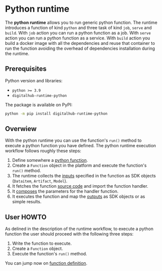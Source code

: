 # Python runtime

The **python runtime** allows you to run generic python function.
The runtime introduces a function of kind `python` and three task of kind `job`, `serve` and `build`.
With `job` action you can run a python function as a job.
With `serve` action you can run a python function as a service.
With `build` action you build a docker image with all the dependencies and reuse that container to run the function avoiding the overhead of dependencies installation during the runtime.

## Prerequisites

Python version and libraries:

- `python >= 3.9`
- `digitalhub-runtime-python`

The package is available on PyPI:

```bash
python -m pip install digitalhub-runtime-python
```

## Overwiew

With the python runtime you can use the function's `run()` method to execute a python function you have defined.
The python runtime execution workflow follows roughly these steps:

1. Define somewhere a [python function](2-function.md).
2. Create a `Function` object in the platform and execute the function's `run()` method.
3. The runtime collects the [inputs](2-function.md#inputs-and-parameters) specified in the function as SDK objects (`Dataitem`, `Artifact`, `Model`).
4. It fetches the function [source code](../../objects/code_source.md) and import the function handler.
5. It [composes](2-function.md#reserved-arguments) the parameters for the handler function.
6. It executes the function and map the [outputs](2-function.md#handler-and-outputs) as SDK objects or as simple results.

## User HOWTO

As delined in the description of the runtime workflow, to execute a python function the user should proceed with the following three steps:

1. Write the function to execute.
2. Create a `Function` object.
3. Execute the function's `run()` method.

You can jump now on [function definition](2-function.md).
